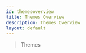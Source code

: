 ```yaml
---
id: themesoverview
title: Themes Overview
description: Themes Overview
layout: default
---
```


> Themes

#

